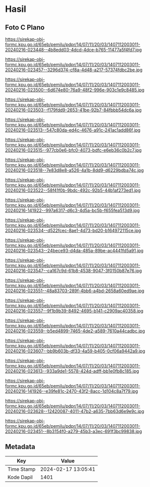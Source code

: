 # Hasil

## Foto C Plano

https://sirekap-obj-formc.kpu.go.id/65eb/pemilu/pdpr/14/07/11/20/03/1407112003011-20240216-023448--4b8edd03-4dcd-4dce-b765-11477a5f4fd7.jpg

https://sirekap-obj-formc.kpu.go.id/65eb/pemilu/pdpr/14/07/11/20/03/1407112003011-20240216-023457--3296d374-cf8a-4d48-a217-57374fdbc2be.jpg

https://sirekap-obj-formc.kpu.go.id/65eb/pemilu/pdpr/14/07/11/20/03/1407112003011-20240216-023500--6d674e80-76a9-48f2-996e-903c1e9c8485.jpg

https://sirekap-obj-formc.kpu.go.id/65eb/pemilu/pdpr/14/07/11/20/03/1407112003011-20240216-023503--f179fdd9-2653-41be-92b7-84fbbb54dc6a.jpg

https://sirekap-obj-formc.kpu.go.id/65eb/pemilu/pdpr/14/07/11/20/03/1407112003011-20240216-023513--547c80da-ed4c-4676-a91c-241ac1add86f.jpg

https://sirekap-obj-formc.kpu.go.id/65eb/pemilu/pdpr/14/07/11/20/03/1407112003011-20240216-023515--977cb0e6-bfc0-4073-bdfc-e6eb36c0b2c7.jpg

https://sirekap-obj-formc.kpu.go.id/65eb/pemilu/pdpr/14/07/11/20/03/1407112003011-20240216-023518--7e83d8e8-a526-4a1b-8dd9-d6229bdba74c.jpg

https://sirekap-obj-formc.kpu.go.id/65eb/pemilu/pdpr/14/07/11/20/03/1407112003011-20240216-023522--58f41f0b-9bdc-492c-92b5-44b1af273ed1.jpg

https://sirekap-obj-formc.kpu.go.id/65eb/pemilu/pdpr/14/07/11/20/03/1407112003011-20240216-141922--997a6317-d6c3-4d5a-bc5b-f655fea513d9.jpg

https://sirekap-obj-formc.kpu.go.id/65eb/pemilu/pdpr/14/07/11/20/03/1407112003011-20240216-023534--d522fcec-8ae1-4d73-bd20-b164972115ce.jpg

https://sirekap-obj-formc.kpu.go.id/65eb/pemilu/pdpr/14/07/11/20/03/1407112003011-20240216-023543--24bece93-d4da-485a-89be-ac4441fd5a91.jpg

https://sirekap-obj-formc.kpu.go.id/65eb/pemilu/pdpr/14/07/11/20/03/1407112003011-20240216-023547--ca167c9d-61b8-4538-9047-3f0150b87e76.jpg

https://sirekap-obj-formc.kpu.go.id/65eb/pemilu/pdpr/14/07/11/20/03/1407112003011-20240216-023551--48a83703-289f-4bb6-a4bd-2658a60ed9ae.jpg

https://sirekap-obj-formc.kpu.go.id/65eb/pemilu/pdpr/14/07/11/20/03/1407112003011-20240216-023557--9f1b9b39-8492-4695-b141-c2909ac40358.jpg

https://sirekap-obj-formc.kpu.go.id/65eb/pemilu/pdpr/14/07/11/20/03/1407112003011-20240216-023559--b5ed4899-7465-4de2-a589-7610a44cadbc.jpg

https://sirekap-obj-formc.kpu.go.id/65eb/pemilu/pdpr/14/07/11/20/03/1407112003011-20240216-023607--bb9b603b-df33-4a59-b405-0cf06a9442a9.jpg

https://sirekap-obj-formc.kpu.go.id/65eb/pemilu/pdpr/14/07/11/20/03/1407112003011-20240216-023613--933a9de1-5578-424d-adff-bb1e0fb8c185.jpg

https://sirekap-obj-formc.kpu.go.id/65eb/pemilu/pdpr/14/07/11/20/03/1407112003011-20240216-141926--e39fe81c-2470-43f2-8acc-1d104c8a7f79.jpg

https://sirekap-obj-formc.kpu.go.id/65eb/pemilu/pdpr/14/07/11/20/03/1407112003011-20240216-023628--12420087-4011-47b2-a635-7bb63d6e9e9c.jpg

https://sirekap-obj-formc.kpu.go.id/65eb/pemilu/pdpr/14/07/11/20/03/1407112003011-20240216-023451--8b3154f0-a279-45b3-a3ec-691f3bc99838.jpg


## Metadata

| Key        | Value               |
| ---------- | ------------------- |
| Time Stamp | 2024-02-17 13:05:41 |
| Kode Dapil | 1401                |



